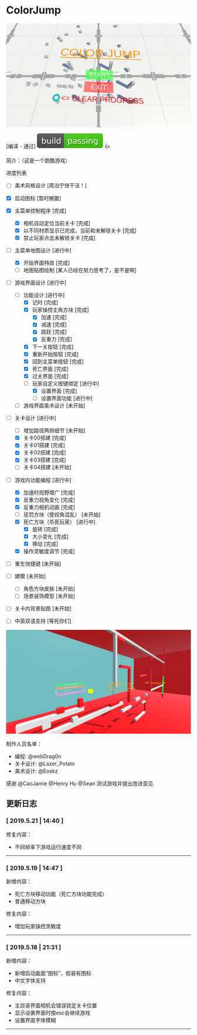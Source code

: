 



# ColorJump

![text](/README.assets/StartMenuScreenShoot.png)

[编译 - 通过] ![build passing](README.assets/build_passing.svg) :thumbsup:

简介：（这是一个跑酷游戏）

进度列表

- [ ] 美术风格设计 [周泊宁快干活！]
- [x] 启动图标 [暂时搁置]
- [x] 主菜单控制程序 [完成]
    - [x] 相机自动定位当前关卡 [完成]
    - [x] 以不同材质显示已完成，当前和未解锁关卡 [完成]
    - [x] 禁止玩家点击未解锁关卡 [完成]
- [ ] 主菜单地图设计 [进行中]

    - [x] 开始界面特效 [完成]
    - [ ] 地图贴图绘制 [某人已经在努力思考了，是不是啊]
- [ ] 游戏界面设计 [进行中]

    - [ ] 功能设计 [进行中]
        - [x] 记时 [完成]
        - [x] 玩家操控主角方块 [完成]
            - [x] 加速 [完成]
            - [x] 减速 [完成]
            - [x] 跳跃 [完成]
            - [x] 反重力 [完成]
        - [x] 下一关按钮 [完成]
        - [x] 重新开始按钮 [完成]
        - [x] 回到主菜单按钮 [完成]
        - [x] 死亡界面 [完成]
        - [x] 过关界面 [完成]
        - [ ] 玩家自定义按键绑定 [进行中]
            - [x] 设置界面 [完成]
            - [ ] 设置界面功能 [进行中]
    - [ ] 游戏界面美术设计 [未开始]
- [ ] 关卡设计 [进行中]
    - [ ] 增加路径两侧细节 [未开始]
    - [x] 关卡00搭建 [完成]
    - [x] 关卡01搭建 [完成]
    - [x] 关卡02搭建 [完成]
    - [x] 关卡03搭建 [完成]
    - [ ] 关卡04搭建 [未开始]
- [ ] 游戏内功能编程 [进行中]
    - [x] 加速时视野增广 [完成]
    - [x] 反重力视角变化 [完成]
    - [x] 反重力相机动画 [完成]
    - [ ] 惩罚方块（使视角混乱） [未开始]
    - [x] 死亡方块（杀死玩家） [进行中]
        - [x] 旋转 [完成]
        - [x] 大小变化 [完成]
        - [x] 移动 [完成]
    - [x] 操作灵敏度调节 [完成]
- [ ] 重生快捷键 [未开始]
- [ ] 建模 [未开始]

    - [ ] 角色方块皮肤 [未开始]
    - [ ] 场景装饰模型 [未开始]
- [ ] 关卡内背景贴图 [未开始]
- [ ] 中英双语支持 [等死你们]

![text](/README.assets/InGameScreenShoot.png)

制作人员名单：

* 编程: @webDrag0n
* 关卡设计: @Lazer_Potato
* 美术设计: @Eoskz

感谢 @CaoJamie @Henry Hu @Sean 测试游戏并提出改进意见

## 更新日志

### [ 2019.5.21 | 14:40 ]

修复内容：

* 不同帧率下游戏运行速度不同

---

### [ 2019.5.19 | 14:47 ]

新增内容：

* 死亡方块移动功能（死亡方块功能完成）
* 普通移动方块

修复内容：

* 增加玩家操控灵敏度

---

### [ 2019.5.18 | 21:31 ]

新增内容：

* 新增启动画面“图标”，假装有图标
* 中文字体支持

修复内容：

* 主目录界面相机会错误锁定关卡位置
* 显示设置界面时按esc会继续游戏
* 设置界面字体模糊

---

